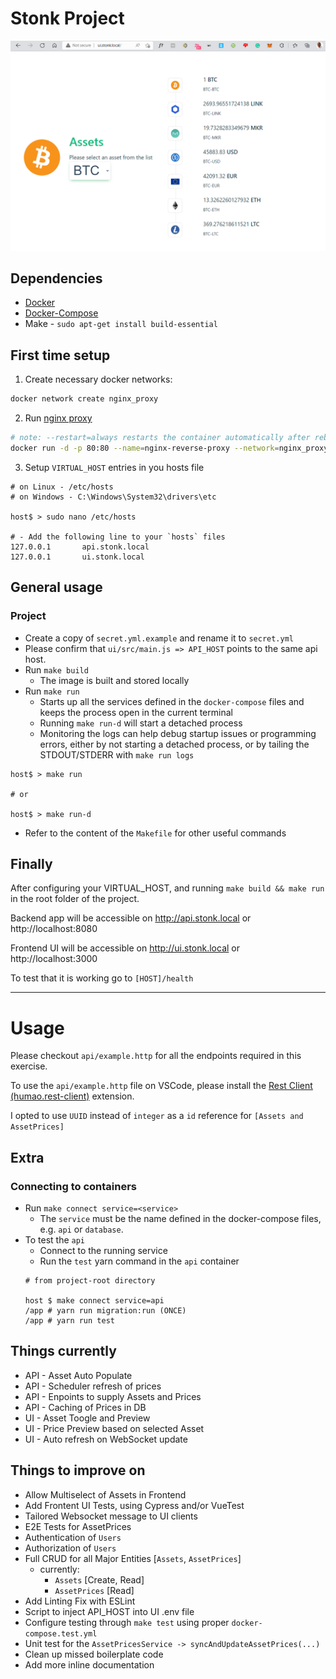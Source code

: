 # Stonk Project
![Promo Image](./promo.png "Stonks preview")
## Dependencies
- [Docker](https://www.digitalocean.com/community/tutorials/how-to-install-and-use-docker-on-ubuntu-20-04)
- [Docker-Compose](https://www.digitalocean.com/community/tutorials/how-to-install-docker-compose-on-ubuntu-18-04)
- Make - `sudo apt-get install build-essential`

## First time setup

1. Create necessary docker networks:
```bash
docker network create nginx_proxy
```
2. Run [nginx proxy](https://github.com/nginx-proxy/nginx-proxy)
```bash
# note: --restart=always restarts the container automatically after reboots
docker run -d -p 80:80 --name=nginx-reverse-proxy --network=nginx_proxy --restart=always -v /var/run/docker.sock:/tmp/docker.sock:ro jwilder/nginx-proxy
```
3. Setup `VIRTUAL_HOST` entries in you hosts file
```
# on Linux - /etc/hosts
# on Windows - C:\Windows\System32\drivers\etc

host$ > sudo nano /etc/hosts

# - Add the following line to your `hosts` files
127.0.0.1       api.stonk.local
127.0.0.1       ui.stonk.local
```

## General usage

### Project
* Create a copy of `secret.yml.example` and rename it to `secret.yml`
* Please confirm that `ui/src/main.js => API_HOST` points to the same api host.
* Run `make build`
  * The image is built and stored locally
* Run `make run`
  * Starts up all the services defined in the `docker-compose` files and keeps the process open in the current terminal
  * Running `make run-d` will start a detached process
  * Monitoring the logs can help debug startup issues or programming errors, either by not starting a detached process, or by tailing the STDOUT/STDERR with `make run logs`
```
host$ > make run

# or

host$ > make run-d
```
* Refer to the content of the `Makefile` for other useful commands


## Finally
After configuring your VIRTUAL_HOST, and running `make build && make run` in the root folder of the project.

Backend app will be accessible on http://api.stonk.local or http://localhost:8080

Frontend UI will be accessible on http://ui.stonk.local or http://localhost:3000

To test that it is working go to `[HOST]/health`

---

# Usage
Please checkout `api/example.http` for all the endpoints required in this exercise.

To use the `api/example.http` file on VSCode, please install the [Rest Client (humao.rest-client)](https://marketplace.visualstudio.com/items?itemName=humao.rest-client) extension.

I opted to use `UUID` instead of `integer` as a `id` reference for `[Assets and AssetPrices]`


## Extra
### Connecting to containers
* Run `make connect service=<service>`
  *  The `service` must be the name defined in the docker-compose files, e.g. `api` or `database`.
* To test the `api`
  * Connect to the running service 
  * Run the `test` yarn command in the `api` container
  ```
  # from project-root directory
  
  host $ make connect service=api
  /app # yarn run migration:run (ONCE)
  /app # yarn run test
  ```

## Things currently
- API - Asset Auto Populate
- API - Scheduler refresh of prices
- API - Enpoints to supply Assets and Prices
- API - Caching of Prices in DB
- UI - Asset Toogle and Preview
- UI - Price Preview based on selected Asset
- UI - Auto refresh on WebSocket update
## Things to improve on
- Allow Multiselect of Assets in Frontend
- Add Frontent UI Tests, using Cypress and/or VueTest
- Tailored Websocket message to UI clients
- E2E Tests for AssetPrices
- Authentication of `Users`
- Authorization of `Users`
- Full CRUD for all Major Entities [`Assets`, `AssetPrices`]
  - currently:
    - `Assets` [Create, Read]
    - `AssetPrices` [Read]
- Add Linting Fix with ESLint
- Script to inject API_HOST into UI .env file
- Configure testing through `make test` using proper `docker-compose.test.yml`
- Unit test for the `AssetPricesService -> syncAndUpdateAssetPrices(...)`
- Clean up missed boilerplate code
- Add more inline documentation